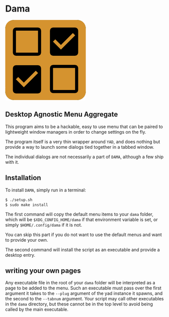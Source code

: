 # Dama
![](Icon.png)

## Desktop Agnostic Menu Aggregate

This program aims to be a hackable, easy to use menu that can be paired to 
lightweight window managers in order to change settings on the fly.

The program itself is a very thin wrapper around `YAD`, and does nothing but provide
a way to launch some dialogs tied together in a tabbed window.

The individual dialogs are not necessarily a part of `DAMA`, although a few ship with it.

## Installation

To install `DAMA`, simply run in a terminal:

~~~
$ ./setup.sh
$ sudo make install
~~~

The first command will copy the default menu items to your `dama` folder, 
which will be `$XDG_CONFIG_HOME/dama` if that environment variable is set,
or simply `$HOME/.config/dama` if it is not.

You can skip this part if you do not want to use the default menus and want to provide your own.

The second command will install the script as an executable and provide a desktop entry.

## writing your own pages

Any executable file in the root of your `dama` folder will be interpreted as a page to 
be added to the menu. Such an executable must pass over the first argument it takes to the
`--plug` argument of the yad instance it spawns, and the second to the `--tabnum` argument.
Your script may call other executables in the `dama` directory, but these cannot be in the top 
level to avoid being called by the main executable.
